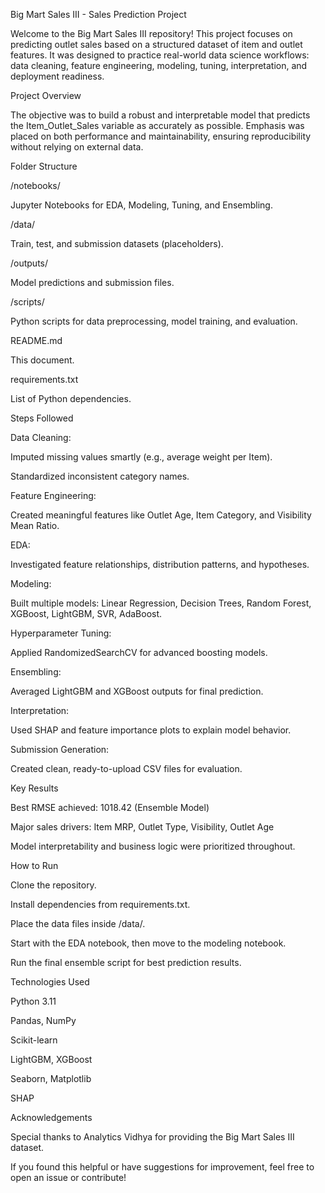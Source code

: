 Big Mart Sales III - Sales Prediction Project

Welcome to the Big Mart Sales III repository! This project focuses on predicting outlet sales based on a structured dataset of item and outlet features. It was designed to practice real-world data science workflows: data cleaning, feature engineering, modeling, tuning, interpretation, and deployment readiness.

Project Overview

The objective was to build a robust and interpretable model that predicts the Item_Outlet_Sales variable as accurately as possible. Emphasis was placed on both performance and maintainability, ensuring reproducibility without relying on external data.

Folder Structure

/notebooks/

Jupyter Notebooks for EDA, Modeling, Tuning, and Ensembling.

/data/

Train, test, and submission datasets (placeholders).

/outputs/

Model predictions and submission files.

/scripts/

Python scripts for data preprocessing, model training, and evaluation.

README.md

This document.

requirements.txt

List of Python dependencies.

Steps Followed

Data Cleaning:

Imputed missing values smartly (e.g., average weight per Item).

Standardized inconsistent category names.

Feature Engineering:

Created meaningful features like Outlet Age, Item Category, and Visibility Mean Ratio.

EDA:

Investigated feature relationships, distribution patterns, and hypotheses.

Modeling:

Built multiple models: Linear Regression, Decision Trees, Random Forest, XGBoost, LightGBM, SVR, AdaBoost.

Hyperparameter Tuning:

Applied RandomizedSearchCV for advanced boosting models.

Ensembling:

Averaged LightGBM and XGBoost outputs for final prediction.

Interpretation:

Used SHAP and feature importance plots to explain model behavior.

Submission Generation:

Created clean, ready-to-upload CSV files for evaluation.

Key Results

Best RMSE achieved: 1018.42 (Ensemble Model)

Major sales drivers: Item MRP, Outlet Type, Visibility, Outlet Age

Model interpretability and business logic were prioritized throughout.

How to Run

Clone the repository.

Install dependencies from requirements.txt.

Place the data files inside /data/.

Start with the EDA notebook, then move to the modeling notebook.

Run the final ensemble script for best prediction results.

Technologies Used

Python 3.11

Pandas, NumPy

Scikit-learn

LightGBM, XGBoost

Seaborn, Matplotlib

SHAP

Acknowledgements

Special thanks to Analytics Vidhya for providing the Big Mart Sales III dataset.

If you found this helpful or have suggestions for improvement, feel free to open an issue or contribute!
